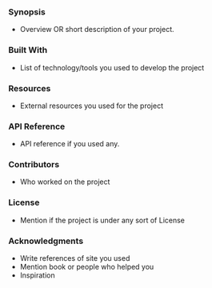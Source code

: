 ### Synopsis
+ Overview OR short description of your project.
### Built With
+ List of technology/tools you used to develop the project
### Resources
+ External resources you used for the project
### API Reference
+ API reference if you used any.
### Contributors
+ Who worked on the project
### License
+ Mention if the project is under any sort of License
### Acknowledgments
+ Write references of site you used
+ Mention book or people who helped you
+ Inspiration
